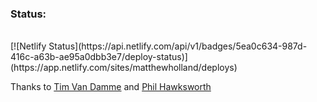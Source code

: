 ### Status: 
<br>
[![Netlify Status](https://api.netlify.com/api/v1/badges/5ea0c634-987d-416c-a63b-ae95a0dbb3e7/deploy-status)](https://app.netlify.com/sites/matthewholland/deploys)


Thanks to [Tim Van Damme](https://css-tricks.com/adaptive-photo-layout-with-flexbox/) and [
Phil Hawksworth](https://css-tricks.com/tips-for-rolling-your-own-lazy-loading/)